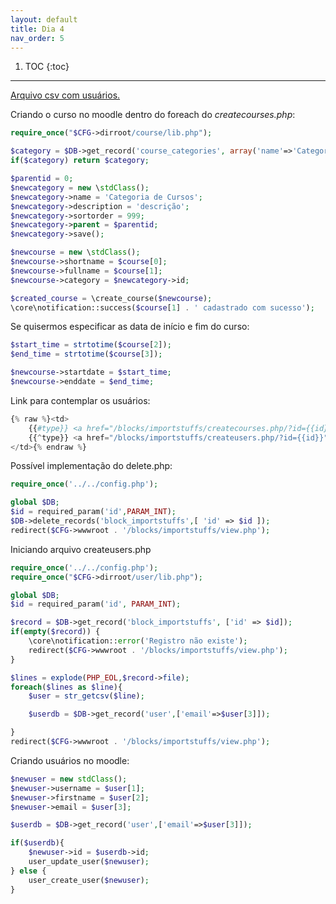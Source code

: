 ```yaml
---
layout: default
title: Dia 4
nav_order: 5
---
```

1. TOC
{:toc}
---

<a href="/assets/users.csv">Arquivo csv com usuários. </a>

Criando o curso no moodle dentro do foreach do *createcourses.php*:

```php
require_once("$CFG->dirroot/course/lib.php");

$category = $DB->get_record('course_categories', array('name'=>'Categoria de Cursos'));
if($category) return $category;

$parentid = 0;
$newcategory = new \stdClass();
$newcategory->name = 'Categoria de Cursos';
$newcategory->description = 'descrição';
$newcategory->sortorder = 999;
$newcategory->parent = $parentid;
$newcategory->save();

$newcourse = new \stdClass();
$newcourse->shortname = $course[0];
$newcourse->fullname = $course[1];
$newcourse->category = $newcategory->id;

$created_course = \create_course($newcourse);
\core\notification::success($course[1] . ' cadastrado com sucesso');
```

Se quisermos especificar as data de início e fim do curso:

```php
$start_time = strtotime($course[2]);
$end_time = strtotime($course[3]);

$newcourse->startdate = $start_time;
$newcourse->enddate = $end_time;
```

Link para contemplar os usuários:


```php
{% raw %}<td>
    {{#type}} <a href="/blocks/importstuffs/createcourses.php/?id={{id}}"> Importar no Curso </a> {{/type}}
    {{^type}} <a href="/blocks/importstuffs/createusers.php/?id={{id}}"> Importar no Usuários </a> {{/type}}
</td>{% endraw %}
```

Possível implementação do delete.php:

```php
require_once('../../config.php');

global $DB;
$id = required_param('id',PARAM_INT);
$DB->delete_records('block_importstuffs',[ 'id' => $id ]);
redirect($CFG->wwwroot . '/blocks/importstuffs/view.php');
```

Iniciando arquivo createusers.php

```php
require_once('../../config.php');
require_once("$CFG->dirroot/user/lib.php");

global $DB;
$id = required_param('id', PARAM_INT);

$record = $DB->get_record('block_importstuffs', ['id' => $id]);
if(empty($record)) {
    \core\notification::error('Registro não existe');
    redirect($CFG->wwwroot . '/blocks/importstuffs/view.php');
}

$lines = explode(PHP_EOL,$record->file);
foreach($lines as $line){
    $user = str_getcsv($line);

    $userdb = $DB->get_record('user',['email'=>$user[3]]);

}
redirect($CFG->wwwroot . '/blocks/importstuffs/view.php');
```

Criando usuários no moodle:

```php
$newuser = new stdClass();
$newuser->username = $user[1];
$newuser->firstname = $user[2];
$newuser->email = $user[3];

$userdb = $DB->get_record('user',['email'=>$user[3]]);

if($userdb){
    $newuser->id = $userdb->id;
    user_update_user($newuser);
} else {
    user_create_user($newuser);
}
```

